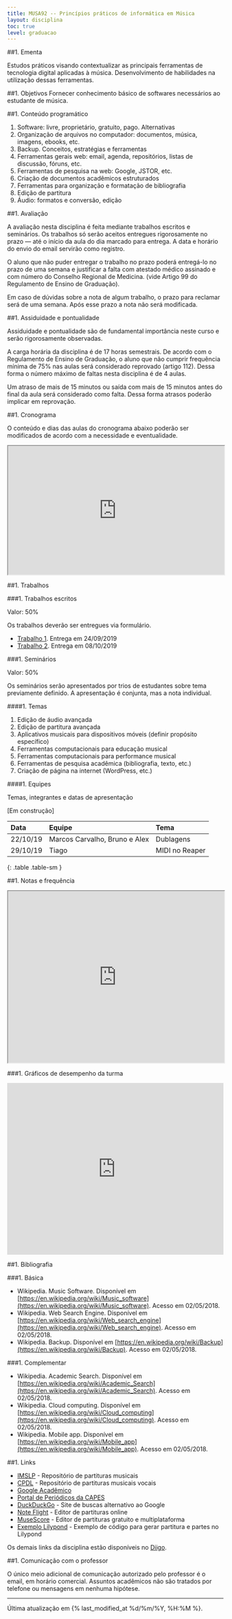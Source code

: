 ```yaml
---
title: MUSA92 -- Princípios práticos de informática em Música
layout: disciplina
toc: true
level: graduacao
---
```


##1. Ementa

Estudos práticos visando contextualizar as principais ferramentas de
tecnologia digital aplicadas à música. Desenvolvimento de habilidades
na utilização dessas ferramentas.

##1. Objetivos
Fornecer conhecimento básico de softwares necessários ao estudante de
música.

##1. Conteúdo programático

  1. Software: livre, proprietário, gratuito, pago. Alternativas
  2. Organização de arquivos no computador: documentos, música,
     imagens, ebooks, etc.
  3. Backup. Conceitos, estratégias e ferramentas
  4. Ferramentas gerais web: email, agenda, repositórios, listas de
     discussão, fóruns, etc.
  5. Ferramentas de pesquisa na web: Google, JSTOR, etc.
  6. Criação de documentos acadêmicos estruturados
  7. Ferramentas para organização e formatação de bibliografia
  8. Edição de partitura
  9. Áudio: formatos e conversão, edição

##1. Avaliação

A avaliação nesta disciplina é feita mediante trabalhos escritos e
seminários. Os trabalhos só serão aceitos entregues rigorosamente no
prazo — até o início da aula do dia marcado para entrega. A data e
horário do envio do email servirão como registro.

O aluno que não puder entregar o trabalho no prazo poderá entregá-lo
no prazo de uma semana e justificar a falta com atestado médico
assinado e com número do Conselho Regional de Medicina. (vide Artigo
99 do Regulamento de Ensino de Graduação).

Em caso de dúvidas sobre a nota de algum trabalho, o prazo para
reclamar será de uma semana. Após esse prazo a nota não será
modificada.

##1. Assiduidade e pontualidade

Assiduidade e pontualidade são de fundamental importância neste curso
e serão rigorosamente observadas.

A carga horária da disciplina é de 17 horas semestrais. De acordo com
o Regulamento de Ensino de Graduação, o aluno que não cumprir
frequência mínima de 75% nas aulas será considerado reprovado (artigo
112). Dessa forma o número máximo de faltas nesta disciplina é de 4
aulas.

Um atraso de mais de 15 minutos ou saída com mais de 15 minutos antes
do final da aula será considerado como falta. Dessa forma atrasos
poderão implicar em reprovação.

##1. Cronograma

O conteúdo e dias das aulas do cronograma abaixo poderão ser
modificados de acordo com a necessidade e eventualidade.

<iframe
src="https://docs.google.com/spreadsheets/d/e/2PACX-1vQzXclx-R5qRpq_u3HwDIP-xRpUs32IeA0hued0P5UcErSJs5L1lzLnXkvVcQieWONEQ392GHbHyM6V/pubhtml?gid=924153734&amp;single=true&amp;widget=true&amp;headers=false"
width="100%" height="300"></iframe>

##1. Trabalhos

###1. Trabalhos escritos

Valor: 50%

Os trabalhos deverão ser entregues via formulário.

<!-- FIXME: substituir por essas linhas ao liberar   -->
<!-- - [Trabalho 1](https://form.jotformz.com/80873765884677). Entrega em -->
<!--     17/09/2019 -->
<!-- - [Trabalho 2](https://form.jotformz.com/80873206684665). Entrega em -->
<!--     08/10/2019 -->

- [Trabalho 1](https://form.jotformz.com/80873765884677). Entrega em 24/09/2019
- [Trabalho 2](https://form.jotformz.com/80873206684665). Entrega em 08/10/2019

###1. Seminários

Valor: 50%

Os seminários serão apresentados por trios de estudantes sobre tema
previamente definido. A apresentação é conjunta, mas a nota
individual.

####1. Temas

  1. Edição de áudio avançada
  2. Edição de partitura avançada
  3. Aplicativos musicais para dispositivos móveis (definir propósito
     específico)
  4. Ferramentas computacionais para educação musical
  5. Ferramentas computacionais para performance musical
  6. Ferramentas de pesquisa acadêmica (bibliografia, texto, etc.)
  7. Criação de página na internet (WordPress, etc.)

####1. Equipes

Temas, integrantes e datas de apresentação

[Em construção]

| Data     | Equipe                 | Tema                  |
|:---------|:-----------------------|:----------------------|
| 22/10/19 | Marcos Carvalho, Bruno e Alex | Dublagens   |
| 29/10/19 | Tiago | MIDI no Reaper |
{: .table .table-sm }

##1. Notas e frequência

<iframe
src="https://docs.google.com/spreadsheets/d/e/2PACX-1vQs-fgYyBiRz2ZoTPhGevkW7WRFrIEfwZtdsJ55nDu_eqOHiGL8rCkYsMtuEqJKOKaTHcyQ0bSiVXoN/pubhtml?gid=1244464699&amp;single=true&amp;widget=true&amp;headers=false"
width="100%" height="400"></iframe>

###1. Gráficos de desempenho da turma

<iframe
src="https://docs.google.com/spreadsheets/d/e/2PACX-1vQs-fgYyBiRz2ZoTPhGevkW7WRFrIEfwZtdsJ55nDu_eqOHiGL8rCkYsMtuEqJKOKaTHcyQ0bSiVXoN/pubchart?oid=1269582914&amp;format=interactive"
width="100%" height="400" frameborder="0" scrolling="no"
seamless=""></iframe>

##1. Bibliografia

###1. Básica

- Wikipedia. Music Software. Disponível em
  [https://en.wikipedia.org/wiki/Music_software](https://en.wikipedia.org/wiki/Music_software). Acesso
  em 02/05/2018.
- Wikipedia. Web Search Engine. Disponível em
  [https://en.wikipedia.org/wiki/Web_search_engine](https://en.wikipedia.org/wiki/Web_search_engine). Acesso
  em 02/05/2018.
- Wikipedia. Backup. Disponível em
  [https://en.wikipedia.org/wiki/Backup](https://en.wikipedia.org/wiki/Backup). Acesso
  em 02/05/2018.

###1. Complementar

- Wikipedia. Academic Search. Disponível em
  [https://en.wikipedia.org/wiki/Academic_Search](https://en.wikipedia.org/wiki/Academic_Search). Acesso
  em 02/05/2018.
- Wikipedia. Cloud computing. Disponível em
  [https://en.wikipedia.org/wiki/Cloud_computing](https://en.wikipedia.org/wiki/Cloud_computing). Acesso
  em 02/05/2018.
- Wikipedia. Mobile app. Disponível em
  [https://en.wikipedia.org/wiki/Mobile_app](https://en.wikipedia.org/wiki/Mobile_app). Acesso
  em 02/05/2018.


##1. Links

- [IMSLP](http://imslp.org/) - Repositório de partituras musicais
- [CPDL](http://cpdl.org/) - Repositório de partituras musicais vocais
- [Google Acadêmico](https://scholar.google.com.br/)
- [Portal de Periódicos da CAPES](http://www.periodicos.capes.gov.br/)
- [DuckDuckGo](http://duckduckgo.com/) - Site de buscas alternativo ao
  Google
- [Note Flight](https://www.noteflight.com/home) - Editor de
  partituras online
- [MuseScore](https://musescore.org/) - Editor de partituras gratuito
  e multiplataforma
- [Exemplo Lilypond](http://lilybin.com/plkhuu/1) - Exemplo de código
  para gerar partitura e partes no Lilypond

Os demais links da disciplina estão disponíveis no <a title="Links da
disciplina MUSA92"
href="http://www.diigo.com/list/msampaio/ferramentas-computacionais"
target="_blank" rel="noopener noreferrer">Diigo</a>.

##1. Comunicação com o professor

O único meio adicional de comunicação autorizado pelo professor é o
email, em horário comercial. Assuntos acadêmicos não são tratados por
telefone ou mensagens em nenhuma hipótese.

<hr>

Última atualização em {% last_modified_at %d/%m/%Y, %H:%M %}.
